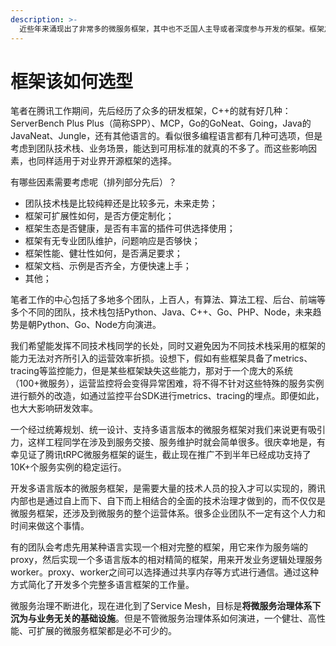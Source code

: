 ```yaml
---
description: >-
  近些年来涌现出了非常多的微服务框架，其中也不乏国人主导或者深度参与开发的框架。框架之多，令人目不暇接，既看到了不同框架之间的微创新，偶尔也会有些选择困难症。结合团队技术栈及未来业务走向，提前规划、做出更合理的选择是有必要的。
---
```


# 框架该如何选型

笔者在腾讯工作期间，先后经历了众多的研发框架，C++的就有好几种：ServerBench Plus Plus（简称SPP）、MCP，Go的GoNeat、Going，Java的JavaNeat、Jungle，还有其他语言的。看似很多编程语言都有几种可选项，但是考虑到团队技术栈、业务场景，能达到可用标准的就真的不多了。而这些影响因素，也同样适用于对业界开源框架的选择。

有哪些因素需要考虑呢（排列部分先后）？

* 团队技术栈是比较纯粹还是比较多元，未来走势；
* 框架可扩展性如何，是否方便定制化；
* 框架生态是否健康，是否有丰富的插件可供选择使用；
* 框架有无专业团队维护，问题响应是否够快；
* 框架性能、健壮性如何，是否满足要求；
* 框架文档、示例是否齐全，方便快速上手；
* 其他；

笔者工作的中心包括了多地多个团队，上百人，有算法、算法工程、后台、前端等多个不同的团队，技术栈包括Python、Java、C++、Go、PHP、Node，未来趋势是朝Python、Go、Node方向演进。

我们希望能发挥不同技术栈同学的长处，同时又避免因为不同技术栈采用的框架的能力无法对齐所引入的运营效率折损。设想下，假如有些框架具备了metrics、tracing等监控能力，但是某些框架缺失这些能力，那对于一个庞大的系统（100+微服务），运营监控将会变得异常困难，将不得不针对这些特殊的服务实例进行额外的改造，如通过监控平台SDK进行metrics、tracing的埋点。即便如此，也大大影响研发效率。

一个经过统筹规划、统一设计、支持多语言版本的微服务框架对我们来说更有吸引力，这样工程同学在涉及到服务交接、服务维护时就会简单很多。很庆幸地是，有幸见证了腾讯tRPC微服务框架的诞生，截止现在推广不到半年已经成功支持了10K+个服务实例的稳定运行。

开发多语言版本的微服务框架，是需要大量的技术人员的投入才可以实现的，腾讯内部也是通过自上而下、自下而上相结合的全面的技术治理才做到的，而不仅仅是微服务框架，还涉及到微服务的整个运营体系。很多企业团队不一定有这个人力和时间来做这个事情。

有的团队会考虑先用某种语言实现一个相对完整的框架，用它来作为服务端的proxy，然后实现一个多语言版本的相对精简的框架，用来开发业务逻辑处理服务worker。proxy、worker之间可以选择通过共享内存等方式进行通信。通过这种方式简化了开发多个完整多语言框架的工作量。

微服务治理不断进化，现在进化到了Service Mesh，目标是**将微服务治理体系下沉为与业务无关的基础设施**。但是不管微服务治理体系如何演进，一个健壮、高性能、可扩展的微服务框架都是必不可少的。

